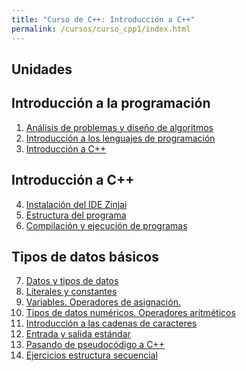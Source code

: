 ```yaml
---
title: "Curso de C++: Introducción a C++"
permalink: /cursos/curso_cpp1/index.html
---
```


<!--

El servidor HTTP Apache es un servidor web HTTP de código abierto, para plataformas Unix (BSD, GNU/Linux, etc.), Microsoft Windows, Macintosh y otras, que implementa el protocolo HTTP/1.12​ y la noción de sitio virtual.

Los siguientes contenidos forman parte de un curso que he impartido para [OpenWebinars](https://openwebinars.net/cursos/servidor-apache/) en febrero de 2018.

Puedes obtener todo el contenido del curso en el repositorio [GitHub](https://github.com/josedom24/curso_apache24).
-->

## Unidades

## Introducción a la programación

1. [Análisis de problemas y diseño de algoritmos](curso/u01)
2. [Introducción a los lenguajes de programación](curso/u02)
3. [Introducción a C++](curso/u03)

## Introducción a C++

4. [Instalación del IDE Zinjai](curso/u04)
5. [Estructura del programa](curso/u05)
6. [Compilación y ejecución de programas](curso/u06)

## Tipos de datos básicos

7. [Datos y tipos de datos](curso/u07)
8. [Literales y constantes](curso/u08)
9. [Variables. Operadores de asignación.](curso/u09)
10. [Tipos de datos numéricos. Operadores aritméticos](curso/u10)
11. [Introducción a las cadenas de caracteres](curso/u11)
12. [Entrada y salida estándar](curso/u12)
13. [Pasando de pseudocódigo a C++](curso/u13)
14. [Ejercicios estructura secuencial](curso/u14)
